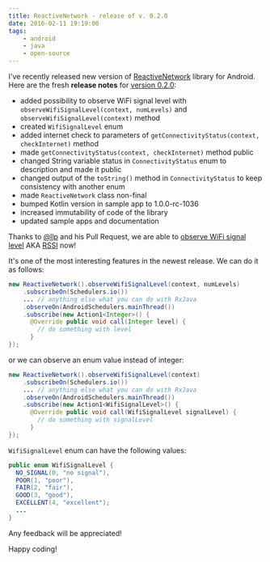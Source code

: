 ```yaml
---
title: ReactiveNetwork - release of v. 0.2.0
date: 2016-02-11 19:19:00
tags:
	- android
	- java
	- open-source
---
```


I've recently released new version of [ReactiveNetwork](https://github.com/pwittchen/ReactiveNetwork) library for Android. Here are the fresh **release notes** for [version 0.2.0](https://github.com/pwittchen/ReactiveNetwork/releases/tag/v0.2.0):

*   added possibility to observe WiFi signal level with `observeWifiSignalLevel(context, numLevels)` and `observeWifiSignalLevel(context)` method
*   created `WifiSignalLevel` enum
*   added internet check to parameters of `getConnectivityStatus(context, checkInternet)` method
*   made `getConnectivityStatus(context, checkInternet)` method public
*   changed String variable status in `ConnectivityStatus` enum to description and made it public
*   changed output of the `toString()` method in `ConnectivityStatus` to keep consistency with another enum
*   made `ReactiveNetwork` class non-final
*   bumped Kotlin version in sample app to 1.0.0-rc-1036
*   increased immutability of code of the library
*   updated sample apps and documentation

Thanks to [@llp](https://github.com/llp) and his Pull Request, we are able to [observe WiFi signal level](https://github.com/pwittchen/ReactiveNetwork#observing-wifi-signal-level) AKA [RSSI](https://en.wikipedia.org/wiki/Received_signal_strength_indication) now! 

It's one of the most interesting features in the newest release. We can do it as follows: 

```java
new ReactiveNetwork().observeWifiSignalLevel(context, numLevels)
    .subscribeOn(Schedulers.io())
    ... // anything else what you can do with RxJava
    .observeOn(AndroidSchedulers.mainThread())
    .subscribe(new Action1<Integer>() {
      @Override public void call(Integer level) {
        // do something with level
      }
});
```

or we can observe an enum value instead of integer: 

```java
new ReactiveNetwork().observeWifiSignalLevel(context)
    .subscribeOn(Schedulers.io())
    ... // anything else what you can do with RxJava
    .observeOn(AndroidSchedulers.mainThread())
    .subscribe(new Action1<WifiSignalLevel>() {
      @Override public void call(WifiSignalLevel signalLevel) {
        // do something with signalLevel
      }
});
```


`WifiSignalLevel` enum can have the following values:

```java
public enum WifiSignalLevel {
  NO_SIGNAL(0, "no signal"),
  POOR(1, "poor"),
  FAIR(2, "fair"),
  GOOD(3, "good"),
  EXCELLENT(4, "excellent");
  ...
}
```

Any feedback will be appreciated! 

Happy coding!